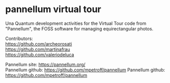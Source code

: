 # pannellum virtual tour
Una Quantum development activities for the Virtual Tour code from "Pannellum", the FOSS software for managing equirectangular photos.

Contributors:<br>
https://github.com/archeorosati<br>
https://github.com/martinafrau<br>
https://github.com/valeriodeluca


Pannellum site: https://pannellum.org/<br>
Pannellum github: https://github.com/mpetroff/pannellum
Pannellum github: https://github.com/mpetroff/pannellum
